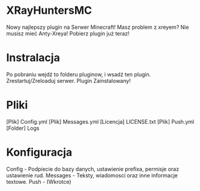 # XRayHuntersMC
Nowy najlepszy plugin na Serwer Minecraft!
Masz problem z xreyem?
Nie musisz mieć Anty-Xreya!
Pobierz plugin już teraz!

# Instralacja

Po pobraniu wejdź to folderu pluginow, i wsadź ten plugin.
Zrestartuj/Zreloaduj serwer.
Plugin Zainstalowany!

# Pliki

 [Plik] Config.yml
 [Plik] Messages.yml
 [Licencja] LICENSE.txt
 [Plik] Push.yml
 [Folder] Logs

# Konfiguracja

Config - Podpiecie do bazy danych, ustawienie prefixa, permisje oraz ustawienie rud.
Messages - Teksty, wiadomosci oraz inne informacje textowe.
Push - (Wkrotce)
